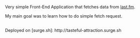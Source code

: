 Very simple Front-End Application that fetches data from [last.fm](https://www.last.fm).

My main goal was to learn how to do simple fetch request.

<br>
Deployed on [surge.sh]: http://tasteful-attraction.surge.sh

